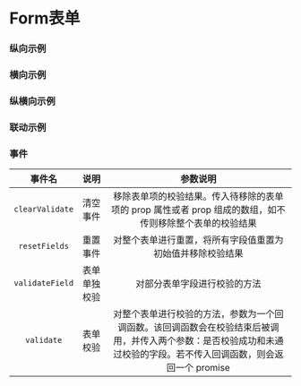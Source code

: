 <!-- 加载 demo 组件 start -->
<script setup>
import demo from './demo.vue'
import demo2 from './demo2.vue'
import demo3 from './demo3.vue'
import demo4 from './demo4.vue'
import demo5 from './demo5.vue'
</script>
<!-- 加载 demo 组件 end -->

<!-- 正文开始 -->

# Form表单

### 纵向示例
<Preview comp-name="Form" demo-name="demo">
  <demo />
</Preview>

### 横向示例
<Preview comp-name="Form" demo-name="demo2">
  <demo2 />
</Preview>

### 纵横向示例
<Preview comp-name="Form" demo-name="demo3">
  <demo3 />
</Preview>

<!-- ### 联动示例
<Preview comp-name="Form" demo-name="demo4">
  <demo4 />
</Preview> -->

### 联动示例
<Preview comp-name="Form" demo-name="demo5">
  <demo5 />
</Preview>

### 事件
事件名 | 说明  | 参数说明
:-: | :-: | :-:
`clearValidate` | 清空事件 | 移除表单项的校验结果。传入待移除的表单项的 prop 属性或者 prop 组成的数组，如不传则移除整个表单的校验结果
`resetFields` | 重置事件 | 对整个表单进行重置，将所有字段值重置为初始值并移除校验结果
`validateField` | 表单单独校验 | 对部分表单字段进行校验的方法	
`validate` | 表单校验 | 对整个表单进行校验的方法，参数为一个回调函数。该回调函数会在校验结束后被调用，并传入两个参数：是否校验成功和未通过校验的字段。若不传入回调函数，则会返回一个 promise	
